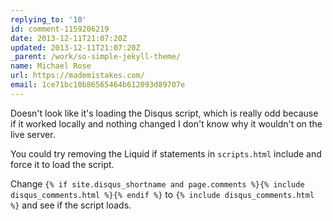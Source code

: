 ```yaml
---
replying_to: '10'
id: comment-1159206219
date: 2013-12-11T21:07:20Z
updated: 2013-12-11T21:07:20Z
_parent: /work/so-simple-jekyll-theme/
name: Michael Rose
url: https://mademistakes.com/
email: 1ce71bc10b86565464b612093d89707e
---
```


Doesn't look like it's loading the Disqus script, which is really odd because if
it worked locally and nothing changed I don't know why it wouldn't on the live
server.

You could try removing the Liquid if statements in `scripts.html` include and
force it to load the script.

Change
`{% if site.disqus_shortname and page.comments %}{% include disqus_comments.html %}{% endif %}`
to `{% include disqus_comments.html %}` and see if the script loads.
